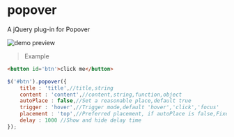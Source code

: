 # popover
A jQuery plug-in for Popover

![demo preview](https://github.com/shulkme/popover/blob/master/preview.png)
> Example

```html
<button id='btn'>click me</button>
```
```javascript
$('#btn').popover({
    title : 'title',//title,string
    content : 'content',//content,string,function,object
    autoPlace : false,//Set a reasonable place,default true
    trigger : 'hover',//Trigger mode,default 'hover','click','focus'
    placement : 'top',//Preferred placement, if autoPlace is false,Fixed here
    delay : 1000 //Show and hide delay time
});
```
